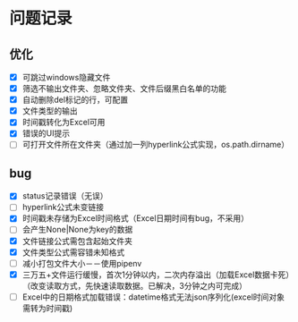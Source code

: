 # 问题记录

## 优化
- [x] 可跳过windows隐藏文件
- [x] 筛选不输出文件夹、忽略文件夹、文件后缀黑白名单的功能
- [x] 自动删除del标记的行，可配置
- [x] 文件类型的输出
- [x] 时间戳转化为Excel可用
- [x] 错误的UI提示
- [ ] 可打开文件所在文件夹（通过加一列hyperlink公式实现，os.path.dirname）

## bug
- [x] status记录错误（无误）
- [ ] hyperlink公式未变链接
- [x] 时间戳未存储为Excel时间格式（Excel日期时间有bug，不采用）
- [ ] 会产生None|None为key的数据
- [x] 文件链接公式需包含起始文件夹
- [x] 文件类型公式需容错未知格式
- [ ] 减小打包文件大小－－使用pipenv
- [x] 三万五+文件运行缓慢，首次1分钟以内，二次内存溢出（加载Excel数据卡死）（改变读取方式，先快速读取数据。已解决，3分钟之内可完成）
- [ ] Excel中的日期格式加载错误：datetime格式无法json序列化(excel时间对象需转为时间戳)
